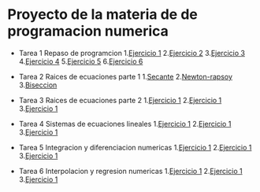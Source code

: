 # Proyecto de la materia de de programacion numerica

* Tarea 1 Repaso de programcion 
  1.[Ejercicio 1](https://github.com/pj88555/Proyecto-final/blob/main/ejercicio1.py)
  2.[Ejercicio 2](https://github.com/pj88555/Proyecto-final/blob/main/ejercicio2.py)
  3.[Ejercicio 3](https://github.com/pj88555/Proyecto-final/blob/main/ejercicio3.py)
  4.[Ejercicio 4](https://github.com/pj88555/Proyecto-final/blob/main/ejercicio4.py)
  5.[Ejercicio 5](https://github.com/pj88555/Proyecto-final/blob/main/ejercicio5.py)
  6.[Ejercicio 6](https://github.com/pj88555/Proyecto-final/blob/main/ejercicio6.py)

* Tarea 2 Raices de ecuaciones parte 1
   1.[Secante](https://github.com/pj88555/Proyecto-final/blob/main/secante.py)
   2.[Newton-rapsoy](https://github.com/pj88555/Proyecto-final/blob/main/newton-raphson.py)
   3.[Biseccion](https://github.com/pj88555/Proyecto-final/blob/main/biseccion.py)

* Tarea 3 Raices de ecuaciones parte 2
   1.[Ejercicio 1](https://github.com/pj88555/Proyecto-final/blob/main/secante.py)
   2.[Ejercicio 1](https://github.com/pj88555/Proyecto-final/blob/main/newton-raphson.py)
   3.[Ejercicio 1](https://github.com/pj88555/Proyecto-final/blob/main/biseccion.py)
 
* Tarea 4 Sistemas de ecuaciones lineales
  1.[Ejercicio 1](https://github.com/pj88555/Proyecto-final/blob/main/secante.py)
   2.[Ejercicio 1](https://github.com/pj88555/Proyecto-final/blob/main/newton-raphson.py)
   3.[Ejercicio 1](https://github.com/pj88555/Proyecto-final/blob/main/biseccion.py)

* Tarea 5 Integracion y diferenciacion numericas
   1.[Ejercicio 1](https://github.com/pj88555/Proyecto-final/blob/main/secante.py)
   2.[Ejercicio 1](https://github.com/pj88555/Proyecto-final/blob/main/newton-raphson.py)
   3.[Ejercicio 1](https://github.com/pj88555/Proyecto-final/blob/main/biseccion.py)

* Tarea 6 Interpolacion y regresion numericas
   1.[Ejercicio 1](https://github.com/pj88555/Proyecto-final/blob/main/secante.py)
   2.[Ejercicio 1](https://github.com/pj88555/Proyecto-final/blob/main/newton-raphson.py)
   3.[Ejercicio 1](https://github.com/pj88555/Proyecto-final/blob/main/biseccion.py)
  
